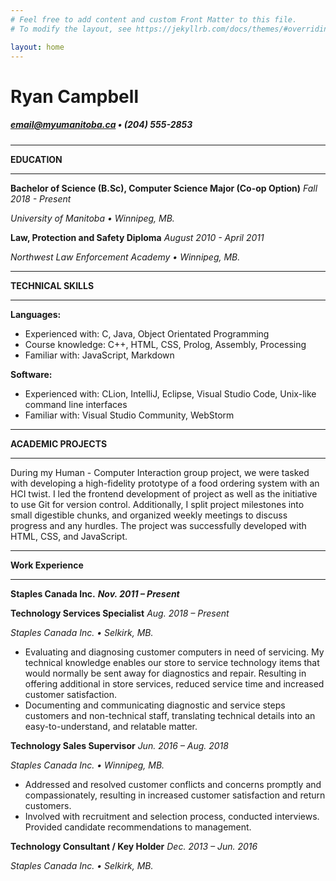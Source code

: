 ```yaml
---
# Feel free to add content and custom Front Matter to this file.
# To modify the layout, see https://jekyllrb.com/docs/themes/#overriding-theme-defaults

layout: home
---
```



# Ryan Campbell
##### email@myumanitoba.ca • (204) 555-2853

---

**EDUCATION**

---

**Bachelor of Science (B.Sc), Computer Science Major (Co-op Option)**	   _Fall 2018 - Present_

_University of Manitoba • Winnipeg, MB._

**Law, Protection and Safety Diploma** 						                      _August 2010 - April 2011_

_Northwest Law Enforcement Academy • Winnipeg, MB._

---

**TECHNICAL SKILLS**

---

**Languages:**
 - Experienced with: 	C, Java, Object Orientated Programming
 - Course knowledge:	C++, HTML, CSS, Prolog, Assembly, Processing
 - Familiar with:		JavaScript, Markdown

**Software:**
 - Experienced with:	CLion, IntelliJ, Eclipse, Visual Studio Code, Unix-like command line interfaces
 - Familiar with:		Visual Studio Community, WebStorm

---

**ACADEMIC PROJECTS**

---
During my Human - Computer Interaction group project, we were tasked with developing a high-fidelity prototype of a food ordering system with an HCI twist. I led the frontend development of project as well as the initiative to use Git for version control. Additionally, I split project milestones into small digestible chunks, and organized weekly meetings to discuss progress and any hurdles. The project was successfully developed with HTML, CSS, and JavaScript.


---

**Work Experience**

---


**Staples Canada Inc.** 									          	      _**Nov. 2011 – Present**_

**Technology Services Specialist**							_Aug. 2018 – Present_

_Staples Canada Inc. • Selkirk, MB._
 - Evaluating and diagnosing customer computers in need of servicing. My technical knowledge enables our store to service technology items that would normally be sent away for diagnostics and repair. Resulting in offering additional in store services, reduced service time and increased customer satisfaction.
 - Documenting and communicating diagnostic and service steps customers and non-technical staff, translating technical details into an easy-to-understand, and relatable matter.

**Technology Sales Supervisor**								_Jun. 2016 – Aug. 2018_

_Staples Canada Inc. • Winnipeg, MB._
  - Addressed and resolved customer conflicts and concerns promptly and compassionately, resulting in increased customer satisfaction and return customers.
  - Involved with recruitment and selection process, conducted interviews. Provided candidate recommendations to management.

**Technology Consultant / Key Holder**						 _Dec. 2013 – Jun. 2016_

_Staples Canada Inc. • Selkirk, MB._
